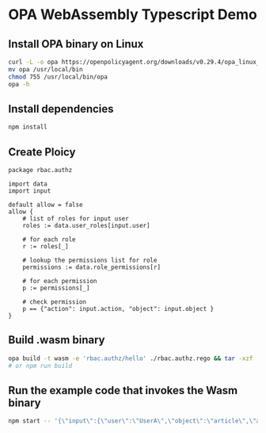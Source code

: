 OPA WebAssembly Typescript Demo
===

## Install OPA binary on Linux

```sh
curl -L -o opa https://openpolicyagent.org/downloads/v0.29.4/opa_linux_amd64
mv opa /usr/local/bin
chmod 755 /usr/local/bin/opa
opa -h
```

## Install dependencies
```sh
npm install
```

## Create Ploicy

```rego
package rbac.authz

import data
import input

default allow = false
allow {
	# list of roles for input user
    roles := data.user_roles[input.user]

    # for each role
    r := roles[_]

    # lookup the permissions list for role
    permissions := data.role_permissions[r]

    # for each permission
    p := permissions[_]

    # check permission
    p == {"action": input.action, "object": input.object }
}
```

## Build .wasm binary

```sh
opa build -t wasm -e 'rbac.authz/hello' ./rbac.authz.rego && tar -xzf ./bundle.tar.gz /policy.wasm
# or npm run build
```

## Run the example code that invokes the Wasm binary
```sh
npm start -- '{\"input\":{\"user\":\"UserA\",\"object\":\"article\",\"action\":\"edit\"}}'
```